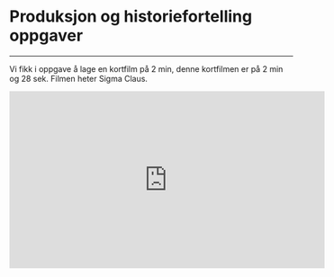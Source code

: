 # Produksjon og historiefortelling oppgaver

---

Vi fikk i oppgave å lage en kortfilm på 2 min, denne kortfilmen er på 2 min og 28 sek. Filmen heter Sigma Claus.
<iframe class="yt" width="560" height="315" src="https://www.youtube.com/embed/4lNoi7OBMzI" title="YouTube video player" frameborder="0" allow="accelerometer; autoplay; clipboard-write; encrypted-media; gyroscope; picture-in-picture" allowfullscreen></iframe>

